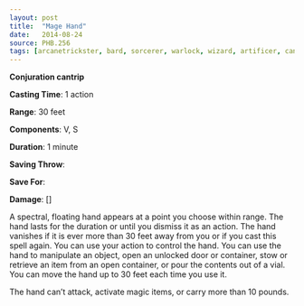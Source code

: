 ```yaml
---
layout: post
title:  "Mage Hand"
date:   2014-08-24
source: PHB.256
tags: [arcanetrickster, bard, sorcerer, warlock, wizard, artificer, cantrip, conjuration]
---
```


**Conjuration cantrip**

**Casting Time**: 1 action

**Range**: 30 feet

**Components**: V, S

**Duration**: 1 minute

**Saving Throw**:

**Save For**:

**Damage**: []

A spectral, floating hand appears at a point you choose within range. The hand lasts for the duration or until you dismiss it as an action. The hand vanishes if it is ever more than 30 feet away from you or if you cast this spell again.
You can use your action to control the hand. You can use the hand to manipulate an object, open an unlocked door or container, stow or retrieve an item from an open container, or pour the contents out of a vial. You can move the hand up to 30 feet each time you use it.

The hand can’t attack, activate magic items, or carry more than 10 pounds.